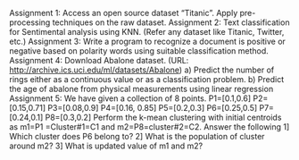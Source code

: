 Assignment 1: Access an open source dataset “Titanic”. Apply pre-processing techniques on the raw 
dataset. 
Assignment 2: Text classification for Sentimental analysis using KNN. (Refer any dataset like Titanic, 
Twitter, etc.) 
Assignment 3: Write a program to recognize a document is positive or negative based on polarity 
words using suitable classification method.
Assignment 4: Download Abalone dataset. (URL: http://archive.ics.uci.edu/ml/datasets/Abalone) 
a) Predict the number of rings either as a continuous value or as a classification problem. 
b) Predict the age of abalone from physical measurements using linear regression 
Assignment 5: We have given a collection of 8 points. 
P1=[0.1,0.6] 
P2=[0.15,0.71] 
P3=[0.08,0.9] 
P4=[0.16, 0.85] 
P5=[0.2,0.3] 
P6=[0.25,0.5] 
P7=[0.24,0.1] 
P8=[0.3,0.2]
Perform the k-mean clustering with initial centroids as m1=P1 =Cluster#1=C1 and 
m2=P8=cluster#2=C2. 
Answer the following 
1] Which cluster does P6 belong to?
2] What is the population of cluster around m2? 
3] What is updated value of m1 and m2?
